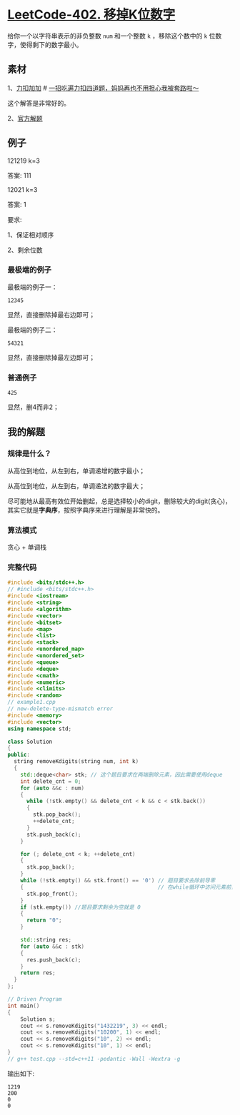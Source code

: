 # [LeetCode-402. 移掉K位数字](https://leetcode.cn/problems/remove-k-digits/) 

给你一个以字符串表示的非负整数 `num` 和一个整数 `k` ，移除这个数中的 `k` 位数字，使得剩下的数字最小。

## 素材

1、[力扣加加](https://leetcode.cn/u/fe-lucifer/) # [一招吃遍力扣四道题，妈妈再也不用担心我被套路啦～](https://leetcode.cn/problems/remove-k-digits/solution/yi-zhao-chi-bian-li-kou-si-dao-ti-ma-ma-zai-ye-b-5/)

这个解答是非常好的。

2、[官方解题](https://leetcode.cn/problems/remove-k-digits/solution/yi-diao-kwei-shu-zi-by-leetcode-solution/)



## 例子

121219 k=3

答案: 111



12021 k=3

答案: 1



要求: 

1、保证相对顺序

2、剩余位数

### 最极端的例子

最极端的例子一：

```
12345
```

显然，直接删除掉最右边即可；



最极端的例子二：

```
54321
```

显然，直接删除掉最左边即可；

### 普通例子

```
425
```

显然，删4而非2；



## 我的解题



### 规律是什么？

从高位到地位，从左到右，单调递增的数字最小；

从高位到地位，从左到右，单调递法的数字最大；

尽可能地从最高有效位开始删起，总是选择较小的digit，删除较大的digit(贪心)，其实它就是**字典序**，按照字典序来进行理解是非常快的。

### 算法模式

贪心 + 单调栈

### 完整代码

```C++
#include <bits/stdc++.h>
// #include <bits/stdc++.h>
#include <iostream>
#include <string>
#include <algorithm>
#include <vector>
#include <bitset>
#include <map>
#include <list>
#include <stack>
#include <unordered_map>
#include <unordered_set>
#include <queue>
#include <deque>
#include <cmath>
#include <numeric>
#include <climits>
#include <random>
// example1.cpp
// new-delete-type-mismatch error
#include <memory>
#include <vector>
using namespace std;

class Solution
{
public:
  string removeKdigits(string num, int k)
  {
    std::deque<char> stk; // 这个题目要求在两端删除元素，因此需要使用deque
    int delete_cnt = 0;
    for (auto &&c : num)
    {
      while (!stk.empty() && delete_cnt < k && c < stk.back())
      {
        stk.pop_back();
        ++delete_cnt;
      }
      stk.push_back(c);
    }

    for (; delete_cnt < k; ++delete_cnt)
    {
      stk.pop_back();
    }
    while (!stk.empty() && stk.front() == '0') // 题目要求去除前导零
    {                                          // 在while循环中访问元素前，一定要判定是否为空，否则会发生asan
      stk.pop_front();
    }
    if (stk.empty()) //题目要求剩余为空就是 0
    {
      return "0";
    }

    std::string res;
    for (auto &&c : stk)
    {
      res.push_back(c);
    }
    return res;
  }
};

// Driven Program
int main()
{
	Solution s;
	cout << s.removeKdigits("1432219", 3) << endl;
	cout << s.removeKdigits("10200", 1) << endl;
	cout << s.removeKdigits("10", 2) << endl;
	cout << s.removeKdigits("10", 1) << endl;
}
// g++ test.cpp --std=c++11 -pedantic -Wall -Wextra -g

```



输出如下:

```
1219
200
0
0
```



